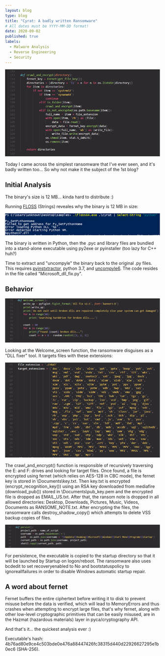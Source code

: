 ```yaml
---
layout: blog
type: blog
title: "Cyrat: A badly written Ransomware"
# All dates must be YYYY-MM-DD format!
date: 2020-09-02
published: true
labels:
  - Malware Analysis
  - Reverse Engineering
  - Security
---
```


![Cyrat Ransomware Banner](../img/cyrat/banner.PNG)

Today I came across the simplest ransomware that I've ever seen, and it's badly written too... So why not make it the subject of the 1st blog?

## Initial Analysis
The binary's size is 12 MB... kinda hard to distribute :)

Running [FLOSS](https://github.com/fireeye/flare-floss) (Strings) reveales why the binary is 12 MB in size:

![FLOSS output showing Python strings](../img/cyrat/img0.PNG)

The binary is written in Python, then the .pyc and library files are bundled into a stand-alone executable using py2exe or pyinstaller (too lazy for C++ huh?)

Time to extract and "uncompyle" the binary back to the original .py files. This requires [pyinstxtractor](https://github.com/extremecoders-re/pyinstxtractor),
python 3.7, and [uncompyle6](https://pypi.org/project/uncompyle6/). The code resides in the file called "Microsoft_dll_fix.py".

## Behavior
![Welcome screen function](../img/cyrat/img3.PNG)

Looking at the Welcome_screen function, the ransomware disguises as a "DLL fixer" tool.
It targets files with these extensions:

![Target file extensions](../img/cyrat/img2.PNG)

The crawl_and_encrypt() function is responsible of recursively traversing the E: and F: drives and looking for target files. Once found, a file is encrypted
using fernet (which relies on AES-128 in CBC mode), the fernet key is stored in \Documents\key.txt. Then key.txt is encrypted (encrypt_recognition_key()) using
an RSA key downloaded from mediafire (download_pub()) stored in \Documents\pub_key.pem and the encrypted file is dropped as EMAIL_US.txt. After that, the ransom note is dropped in all allowed
directories: Desktop, Downloads, Pictures, Music, Videos, Documents as RANSOME_NOTE.txt.
After encrypting the files, the ransomware calls destroy_shadow_copy() which attempts to delete VSS backup copies of files.

![Persistence and boot configuration](../img/cyrat/img4.PNG)

For persistence, the executable is copied to the startup directory so that it will be launched by Startup on logon/reboot.
The ransomware also uses bcdedit to set recoveryenabled to No and bootstatuspolicy to ignoreallfailures in order to disable Windows automatic startup repair.

## A word about fernet
Fernet buffers the entire ciphertext before writing it to disk to prevent misuse before the data is verified, which will lead to MemoryErrors and thus crashes when attempting to encrypt large files,
that's why fernet, along with other low-level cryptographic primitives that can be easily misused, are in the Hazmat (hazardous materials) layer in pyca/cryptography API.

And that's it... the quickest analysis ever :)

Executable's hash: 4b76ad80e9ce4c503bde0e476a88447426fc38315d440d22926627295e1b0ec6 (SHA-256).